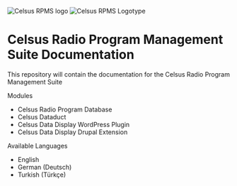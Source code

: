 ![Celsus RPMS logo](img/celsus%20logo.svg) 
![Celsus RPMS Logotype](img/celsus-suite-logotype-de.svg)

# Celsus Radio Program Management Suite Documentation

This repository will contain the documentation for the Celsus Radio Program Management Suite

Modules
- Celsus Radio Program Database
- Celsus Dataduct
- Celsus Data Display WordPress Plugin
- Celsus Data Display Drupal Extension

Available Languages
- English
- German (Deutsch)
- Turkish (Türkçe)

